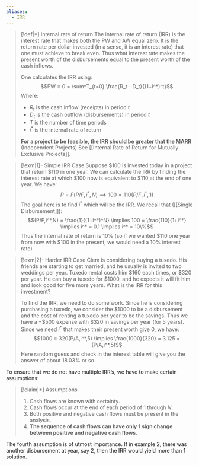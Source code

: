 ```yaml
---
aliases:
  - IRR
---
```


>[!def|*] Internal rate of return
>The internal rate of return (IRR) is the interest rate that makes both the PW and AW equal zero. It is the return rate per dollar invested (in a sense, it is an interest rate) that one must achieve to break even. Thus what interest rate makes the present worth of the disbursements equal to the present worth of the cash inflows.
>
>One calculates the IRR using: $$PW = 0 = \sum^T_{t=0} \frac{R_t - D_t}{(1+i^*)^t}$$Where:
>- $R_t$ is the cash inflow (receipts) in period $t$
>- $D_t$ is the cash outflow (disbursements) in period $t$
>- $T$ is the number of time periods
>- $i^*$ is the internal rate of return
>
>**For a project to be feasible, the IRR should be greater that the MARR** (Independent Projects)
>See [[Internal Rate of Return for Mutually Exclusive Projects]].

>[!exm|1]- Simple IRR Case
 >Suppose $\$100$ is invested today in a project that return $\$110$ in one year. We can calculate the IRR by finding the interest rate at which $\$100$ now is equivalent to $\$110$ at the end of one year. We have: $$P = F(P/F, i^* ,N) \implies 100 = 110(P/F,i^*,1)$$The goal here is to find $i^*$ which will be the IRR. We recall that ([[Single Disbursement]]): $$(P/F,i^*,N) = \frac{1}{(1+i^*)^N} \implies 100 = \frac{110}{1+i^*} \implies i^* = 0.1 \implies i^* = 10\%$$Thus the internal rate of return is $10\%$ (so if we wanted $\$110$ one year from now with $\$100$ in the present, we would need a $10\%$ interest rate).

>[!exm|2]- Harder IRR Case
>Clem is considering buying a tuxedo. His friends are starting to get married, and he usually is invited to two weddings per year. Tuxedo rental costs him $\$160$ each times, or $\$320$ per year. He can buy a tuxedo for $\$1000$, and he expects it will fit him and look good for five more years. What is the IRR for this investment?
>
>To find the IRR, we need to do some work. Since he is considering purchasing a tuxedo, we consider the $\$1000$ to be a disbursement and the cost of renting a tuxedo per year to be the savings. Thus we have a $-\$500$ expense with $\$320$ in savings per year (for $5$ years). Since we need $i^*$ that makes their present worth give $0$, we have: $$1000 = 320(P/A,i^*,5) \implies \frac{1000}{320} = 3.125 = (P/A,i^*,5)$$Here random guess and check in the interest table will give you the answer of about $18.03\%$ or so.

To ensure that we do not have multiple IRR’s, we have to make certain assumptions:

>[!claim|*] Assumptions
>1. Cash flows are known with certainty.
>2. Cash flows occur at the end of each period of $1$ through $N$.
>3. Both positive and negative cash flows must be present in the analysis.
>4. **The sequence of cash flows can have only $1$ sign change between positive and negative cash flows**.

The fourth assumption is of utmost importance. If in example 2, there was another disbursement at year, say $2$, then the IRR would yield more than $1$ solution.

